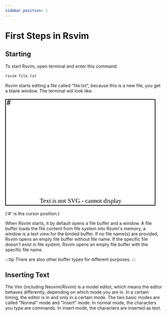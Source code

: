 ```yaml
---
sidebar_position: 1
---
```


# First Steps in Rsvim

## Starting

To start Rsvim, open terminal and enter this command:

```bash
rsvim file.txt
```

Rsvim starts editing a file called "file.txt", because this is a new file, you get a blank window. The terminal will look like:

![Img1](./assets/first_steps_in_rsvim1.svg)

('#' is the cursor position.)

When Rsvim starts, it by default opens a file buffer and a window. A file buffer loads the file content from file system into Rsvim's memory, a window is a text view for the binded buffer. If no file name(s) are provided, Rsvim opens an empty file buffer without file name. If the specific file doesn't exist in file system, Rsvim opens an empty file buffer with the specific file name.

:::tip
There are also other buffer types for different purposes.
:::

## Inserting Text

The Vim (including Neovim/Rsvim) is a model editor, which means the editor behaves differently, depending on which mode you are in. In a certain timing, the editor is in and only in a certain mode. The two basic modes are called "Normal" mode and "Insert" mode. In normal mode, the characters you type are commands. In insert mode, the characters are inserted as text.
